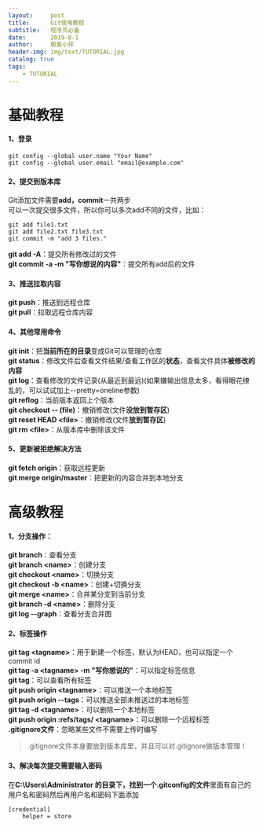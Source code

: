 ```yaml
---
layout:     post                    
title:      Git使用教程                     
subtitle:   程序员必备               
date:       2019-8-1               
author:     极客小祥                      
header-img: img/text/TUTORIAL.jpg   
catalog: true                        
tags:                                
    - TUTORIAL
---
```


# 基础教程

#### 1、登录
```git
git config --global user.name "Your Name"
git config --global user.email "email@example.com"
```

#### 2、提交到版本库
Git添加文件需要**add，commit**一共两步<br/>
可以一次提交很多文件，所以你可以多次add不同的文件，比如：
```git
git add file1.txt
git add file2.txt file3.txt
git commit -m "add 3 files."
```

**git add -A**：提交所有修改过的文件<br/>
**git commit -a -m "写你想说的内容"**：提交所有add后的文件

#### 3、推送拉取内容
**git push**：推送到远程仓库<br/>
**git pull**：拉取远程仓库内容

#### 4、其他常用命令

**git init**：把**当前所在的目录**变成Git可以管理的仓库<br/>
**git status**：修改文件后查看文件结果/查看工作区的**状态**，查看文件具体**被修改的内容**<br/>
**git log**：查看修改的文件记录(从最近到最远)(如果嫌输出信息太多，看得眼花缭乱的，可以试试加上--pretty=oneline参数)<br/>
**git reflog**：当前版本返回上个版本<br/>
**git checkout -- (file)**：撤销修改(文件**没放到暂存区**)<br/>
**git reset HEAD \<file\>**：撤销修改(文件**放到暂存区**)<br/>
**git rm \<file\>**：从版本库中删除该文件<br/>

#### 5、更新被拒绝解决方法
**git fetch origin**：获取远程更新<br/>
**git merge origin/master**：把更新的内容合并到本地分支

# 高级教程

#### 1、分支操作：

**git branch**：查看分支<br/>
**git branch \<name\>**：创建分支<br/>
**git checkout \<name\>**：切换分支<br/>
**git checkout -b \<name\>**：创建+切换分支<br/>
**git merge \<name\>**：合并某分支到当前分支<br/>
**git branch -d \<name\>**：删除分支<br/>
**git log --graph**：查看分支合并图

#### 2、标签操作
**git tag \<tagname\>**：用于新建一个标签，默认为HEAD，也可以指定一个commit id<br/>
**git tag -a \<tagname\> -m "写你想说的"**：可以指定标签信息<br/>
**git tag**：可以查看所有标签<br/>
**git push origin \<tagname\>**：可以推送一个本地标签<br/>
**git push origin --tags**：可以推送全部未推送过的本地标签<br/>
**git tag -d \<tagname\>**：可以删除一个本地标签<br/>
**git push origin :refs/tags/ \<tagname\>**：可以删除一个远程标签<br/>
**.gitignore文件**：忽略某些文件不需要上传时编写
> .gitignore文件本身要放到版本库里，并且可以对.gitignore做版本管理！

#### 3、解决每次提交需要输入密码
在**C:\Users\Administrator 的目录下，找到一个.gitconfig的文件**里面有自己的用户名和密码然后再用户名和密码下面添加
```git
[credential]      
    helper = store 
```